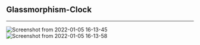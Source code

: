 <h2>Glassmorphism-Clock</h2>

<hr />

![Screenshot from 2022-01-05 16-13-45](https://user-images.githubusercontent.com/91375726/148219848-f512083a-32e2-4058-b2aa-623de29def10.png)
![Screenshot from 2022-01-05 16-13-58](https://user-images.githubusercontent.com/91375726/148219869-9429fe89-2bf5-432e-b921-600c113e17e4.png)
